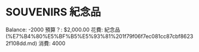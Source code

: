 # SOUVENIRS 紀念品

Balance: -2000
預算？: $2,000.00
花費: 紀念品 (%E7%B4%80%E5%BF%B5%E5%93%81%201f79f06f7ec081cc87cbf86232f108dd.md)
消費: 4000